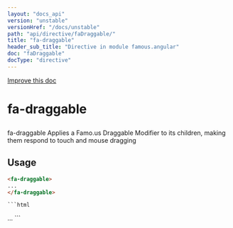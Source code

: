 ```yaml
---
layout: "docs_api"
version: "unstable"
versionHref: "/docs/unstable"
path: "api/directive/faDraggable/"
title: "fa-draggable"
header_sub_title: "Directive in module famous.angular"
doc: "faDraggable"
docType: "directive"
---
```


<div class="improve-docs">
  <a href='https://github.com/Famous/famous-angular/edit/master/src/scripts/directives/fa-draggable.js#L1'>
    Improve this doc
  </a>
</div>





<h1 class="api-title">

  fa-draggable



</h1>





fa-draggable Applies a Famo.us Draggable Modifier to its children, making them
respond to touch and mouse dragging






  
<h2 id="usage">Usage</h2>
  
    

  ```html
  <fa-draggable>
  ...
  </fa-draggable>
  ```
    ```html
  <ANY>
  ...
  </ANY>
  ```
    
  

  





